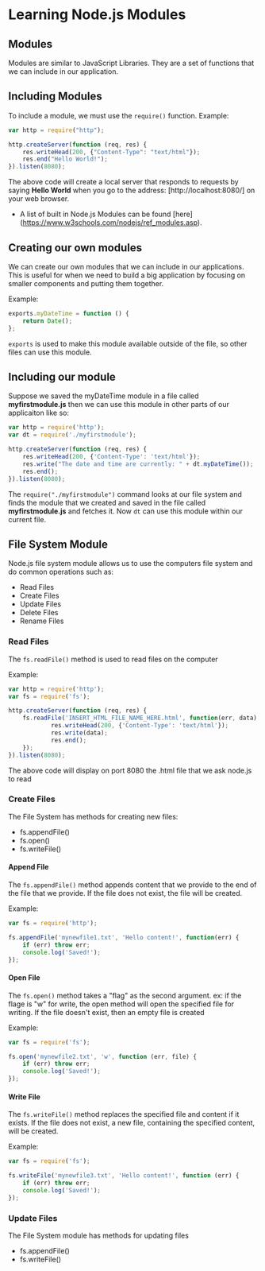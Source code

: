 # Learning Node.js Modules

## Modules

Modules are similar to JavaScript Libraries. They are a set of functions that we can include in our application.

## Including Modules

To include a module, we must use the `require()` function. Example:

```javascript
var http = require("http");

http.createServer(function (req, res) {
    res.writeHead(200, {"Content-Type": "text/html"});
    res.end("Hello World!");
}).listen(8080);
```

The above code will create a local server that responds to requests by saying **Hello World** when you go to the address: [http://localhost:8080/] on your web browser.

* A list of built in Node.js Modules can be found [here] (https://www.w3schools.com/nodejs/ref_modules.asp).

## Creating our own modules

We can create our own modules that we can include in our applications. This is useful for when we need to build a big application by focusing on smaller components and putting them together.

Example:

```javascript
exports.myDateTime = function () {
    return Date();
};
```

`exports` is used to make this module available outside of the file, so other files can use this module.

## Including our module

Suppose we saved the myDateTime module in a file called **myfirstmodule.js** then we can use this module in other parts of our applicaiton like so:

```javascript
var http = require('http');
var dt = require('./myfirstmodule');

http.createServer(function (req, res) {
    res.writeHead(200, {'Content-Type': 'text/html'});
    res.write("The date and time are currently: " + dt.myDateTime());
    res.end();
}).listen(8080);
```

The `require("./myfirstmodule")` command looks at our file system and finds the module that we created and saved in the file called **myfirstmodule.js** and fetches it. Now `dt` can use this module within our current file.

## File System Module

Node.js file system module allows us to use the computers file system and do common operations such as:
- Read Files
- Create Files
- Update Files
- Delete Files
- Rename Files

### Read Files

The `fs.readFile()` method is used to read files on the computer

Example:

```javascript
var http = require('http');
var fs = require('fs');

http.createServer(function (req, res) {
    fs.readFile('INSERT_HTML_FILE_NAME_HERE.html', function(err, data) {
            res.writeHead(200, {'Content-Type': 'text/html'});
            res.write(data);
            res.end();
    });
}).listen(8080);
```

The above code will display on port 8080 the .html file that we ask node.js to read

### Create Files

The File System has methods for creating new files:
- fs.appendFile()
- fs.open()
- fs.writeFile()

#### Append File

The `fs.appendFile()` method appends content that we provide to the end of the file that we provide. If the file does not exist, the file will be created.

Example:

```javascript
var fs = require('http');

fs.appendFile('mynewfile1.txt', 'Hello content!', function(err) {
    if (err) throw err;
    console.log('Saved!');
});
```

#### Open File

The `fs.open()` method takes a "flag" as the second argument. ex: if the flage is "w" for write, the open method will open the specified file for writing. If the file doesn't exist, then an empty file is created

Example:

```javascript
var fs = require('fs');

fs.open('mynewfile2.txt', 'w', function (err, file) {
    if (err) throw err;
    console.log('Saved!');
});
```

#### Write File

The `fs.writeFile()` method replaces the specified file and content if it exists. If the file does not exist, a new file, containing the specified content, will be created.

Example:

```javascript
var fs = require('fs');

fs.writeFile('mynewfile3.txt', 'Hello content!', function (err) {
    if (err) throw err;
    console.log('Saved!');
});
```

### Update Files

The File System module has methods for updating files

- fs.appendFile()
- fs.writeFile()
